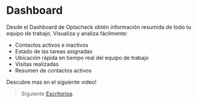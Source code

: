 # Dashboard 

Desde el Dashboard de Optacheck obtén información resumida de todo tu equipo de trabajo. Visualiza y analiza fácilmente:

- Contactos activos e inactivos 
- Estado de las tareas asignadas
- Ubicación rápida en tiempo real del equipo de trabajo
- Visitas realizadas
- Resumen de contactos activos

Descubre mas en el siguiente video! 

> Siguiente [Escritorios](https://stackedit.io/).
<!--stackedit_data:
eyJoaXN0b3J5IjpbLTEyNjQ5MjE3NTRdfQ==
-->
